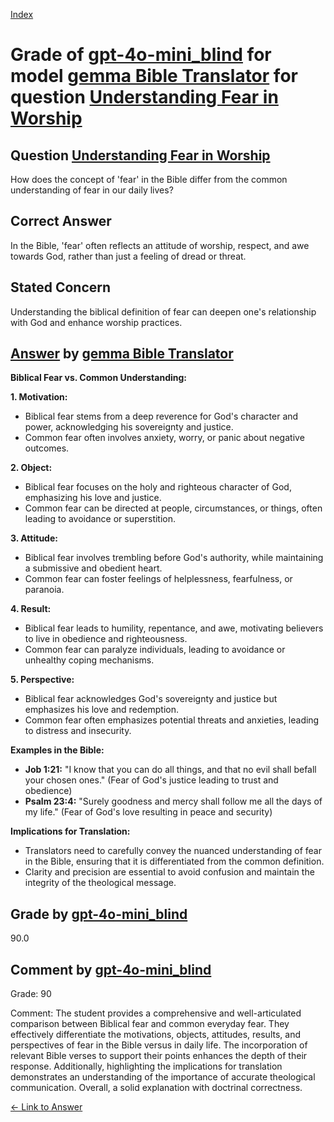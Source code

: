 
[Index](../../../../index.md)
# Grade of [gpt-4o-mini_blind](../../../grading_models/gpt-4o-mini_blind.md) for model [gemma Bible Translator](../../../answering_models/gemma_Bible_Translator.md) for question [Understanding Fear in Worship](../../../questions/Understanding_Fear_in_Worship.md)

## Question [Understanding Fear in Worship](../../../questions/Understanding_Fear_in_Worship.md)
How does the concept of 'fear' in the Bible differ from the common understanding of fear in our daily lives?

## Correct Answer
In the Bible, 'fear' often reflects an attitude of worship, respect, and awe towards God, rather than just a feeling of dread or threat.

## Stated Concern
Understanding the biblical definition of fear can deepen one's relationship with God and enhance worship practices.

## [Answer](../Understanding_Fear_in_Worship.md) by [gemma Bible Translator](../../../answering_models/gemma_Bible_Translator.md)
**Biblical Fear vs. Common Understanding:**

**1. Motivation:**

- Biblical fear stems from a deep reverence for God's character and power, acknowledging his sovereignty and justice.
- Common fear often involves anxiety, worry, or panic about negative outcomes.


**2. Object:**

- Biblical fear focuses on the holy and righteous character of God, emphasizing his love and justice.
- Common fear can be directed at people, circumstances, or things, often leading to avoidance or superstition.


**3. Attitude:**

- Biblical fear involves trembling before God's authority, while maintaining a submissive and obedient heart.
- Common fear can foster feelings of helplessness, fearfulness, or paranoia.


**4. Result:**

- Biblical fear leads to humility, repentance, and awe, motivating believers to live in obedience and righteousness.
- Common fear can paralyze individuals, leading to avoidance or unhealthy coping mechanisms.


**5. Perspective:**

- Biblical fear acknowledges God's sovereignty and justice but emphasizes his love and redemption.
- Common fear often emphasizes potential threats and anxieties, leading to distress and insecurity.


**Examples in the Bible:**

- **Job 1:21:** "I know that you can do all things, and that no evil shall befall your chosen ones." (Fear of God's justice leading to trust and obedience)
- **Psalm 23:4:** "Surely goodness and mercy shall follow me all the days of my life." (Fear of God's love resulting in peace and security)


**Implications for Translation:**

- Translators need to carefully convey the nuanced understanding of fear in the Bible, ensuring that it is differentiated from the common definition.
- Clarity and precision are essential to avoid confusion and maintain the integrity of the theological message.

## Grade by [gpt-4o-mini_blind](../../../grading_models/gpt-4o-mini_blind.md)
90.0

## Comment by [gpt-4o-mini_blind](../../../grading_models/gpt-4o-mini_blind.md)
Grade: 90

Comment: The student provides a comprehensive and well-articulated comparison between Biblical fear and common everyday fear. They effectively differentiate the motivations, objects, attitudes, results, and perspectives of fear in the Bible versus in daily life. The incorporation of relevant Bible verses to support their points enhances the depth of their response. Additionally, highlighting the implications for translation demonstrates an understanding of the importance of accurate theological communication. Overall, a solid explanation with doctrinal correctness.

[&lt;- Link to Answer](../Understanding_Fear_in_Worship.md)
